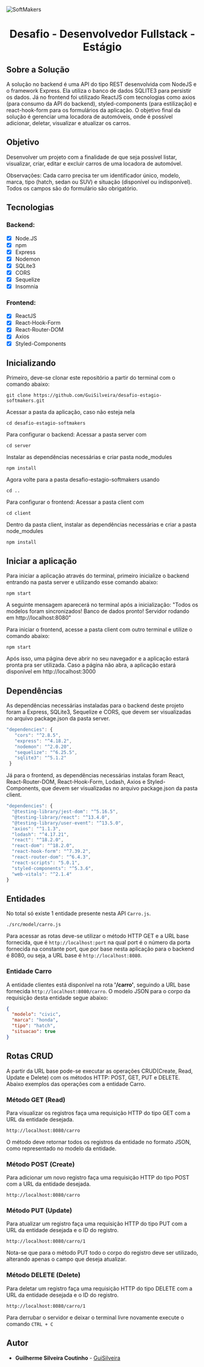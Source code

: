![SoftMakers](https://www.softmakers.com.br/assets/img/logotipo14xxhdpi.png)

<h1 align="center"> Desafio - Desenvolvedor Fullstack - Estágio </h1>

## Sobre a Solução

A solução no backend é uma API do tipo REST desenvolvida com NodeJS e o framework Express. Ela utiliza o banco de dados SQLITE3 para persistir os dados. Já no frontend foi utilizado ReactJS com tecnologias como axios (para consumo da API do backend), styled-components (para estilização) e react-hook-form para os formulários da aplicação. O objetivo final da solução é gerenciar uma locadora de automóveis, onde é possível adicionar, deletar, visualizar e atualizar os carros.

## Objetivo

Desenvolver um projeto com a finalidade de que seja possível listar, visualizar, criar, editar e excluir carros de uma locadora de automóvel.

Observações:
Cada carro precisa ter um identificador único, modelo, marca, tipo (hatch, sedan ou SUV) e situação (disponível ou indisponível). Todos os campos são do formulário são obrigatório.

## Tecnologias

### Backend:

- [x] Node.JS
- [x] npm
- [x] Express
- [x] Nodemon
- [x] SQLite3
- [x] CORS
- [x] Sequelize
- [x] Insomnia

### Frontend:

- [x] ReactJS
- [x] React-Hook-Form
- [x] React-Router-DOM
- [x] Axios
- [x] Styled-Components

## Inicializando

Primeiro, deve-se clonar este repositório a partir do terminal com o comando abaixo:

```
git clone https://github.com/GuiSilveira/desafio-estagio-softmakers.git
```

Acessar a pasta da aplicação, caso não esteja nela

```
cd desafio-estagio-softmakers
```

Para configurar o backend: Acessar a pasta server com

```
cd server
```

Instalar as dependências necessárias e criar pasta node_modules

```
npm install
```

Agora volte para a pasta desafio-estagio-softmakers usando

```
cd ..
```

Para configurar o frontend: Acessar a pasta client com

```
cd client
```

Dentro da pasta client, instalar as dependências necessárias e criar a pasta node_modules

```
npm install
```

## Iniciar a aplicação

Para iniciar a aplicação através do terminal, primeiro inicialize o backend entrando na pasta server e utilizando esse comando abaixo:

```
npm start
```

A seguinte mensagem aparecerá no terminal após a inicialização: "Todos os modelos foram sincronizados! Banco de dados pronto!
Servidor rodando em http://localhost:8080"

Para iniciar o frontend, acesse a pasta client com outro terminal e utilize o comando abaixo:

```
npm start
```

Após isso, uma página deve abrir no seu navegador e a aplicação estará pronta pra ser utilizada. Caso a página não abra, a aplicação estará disponível em http://localhost:3000

## Dependências

As dependências necessárias instaladas para o backend deste projeto foram a Express, SQLite3, Sequelize e CORS, que devem ser visualizadas no arquivo package.json da pasta server.

```javascript
"dependencies": {
   "cors": "^2.8.5",
   "express": "^4.18.2",
   "nodemon": "^2.0.20",
   "sequelize": "^6.25.5",
   "sqlite3": "^5.1.2"
 }
```

Já para o frontend, as dependências necessárias instalas foram React, React-Router-DOM, React-Hook-Form, Lodash, Axios e Styled-Components, que devem ser visualizadas no arquivo package.json da pasta client.

```javascript
"dependencies": {
  "@testing-library/jest-dom": "^5.16.5",
  "@testing-library/react": "^13.4.0",
  "@testing-library/user-event": "^13.5.0",
  "axios": "^1.1.3",
  "lodash": "^4.17.21",
  "react": "^18.2.0",
  "react-dom": "^18.2.0",
  "react-hook-form": "^7.39.2",
  "react-router-dom": "^6.4.3",
  "react-scripts": "5.0.1",
  "styled-components": "^5.3.6",
  "web-vitals": "^2.1.4"
}
```

## Entidades

No total só existe 1 entidade presente nesta API `Carro.js`.

```
./src/model/carro.js
```

Para acessar as rotas deve-se utilizar o método HTTP GET e a URL base fornecida, que é `http://localhost:port` na qual port é o número da porta fornecida na constante port, que por base nesta aplicação para o backend é 8080, ou seja, a URL base é `http://localhost:8080`.

### Entidade Carro

A entidade clientes está disponível na rota **'/carro'**, seguindo a URL base fornecida `http://localhost:8080/carro`. O modelo JSON para
o corpo da requisição desta entidade segue abaixo:

```json
{
  "modelo": "civic",
  "marca": "honda",
  "tipo": "hatch",
  "situacao": true
}
```

## Rotas CRUD

A partir da URL base pode-se executar as operações CRUD(Create, Read, Update e Delete) com os métodos HTTP: POST, GET, PUT e DELETE. Abaixo exemplos das operações com a entidade Carro.

### Método GET (Read)

Para visualizar os registros faça uma requisição HTTP do tipo GET com a URL da entidade desejada.

`http://localhost:8080/carro`

O método deve retornar todos os registros da entidade no formato JSON, como representado no modelo da entidade.

### Método POST (Create)

Para adicionar um novo registro faça uma requisição HTTP do tipo POST com a URL da entidade desejada.

`http://localhost:8080/carro`

### Método PUT (Update)

Para atualizar um registro faça uma requisição HTTP do tipo PUT com a URL da entidade desejada e o ID do registro.

`http://localhost:8080/carro/1`

Nota-se que para o método PUT todo o corpo do registro deve ser utilizado, alterando apenas o campo que deseja atualizar.

### Método DELETE (Delete)

Para deletar um registro faça uma requisição HTTP do tipo DELETE com a URL da entidade desejada e o ID do registro.

`http://localhost:8080/carro/1`

Para derrubar o servidor e deixar o terminal livre novamente execute o comando `CTRL + C`

## Autor

- **Guilherme Silveira Coutinho** - [GuiSilveira](https://github.com/GuiSilveira)
